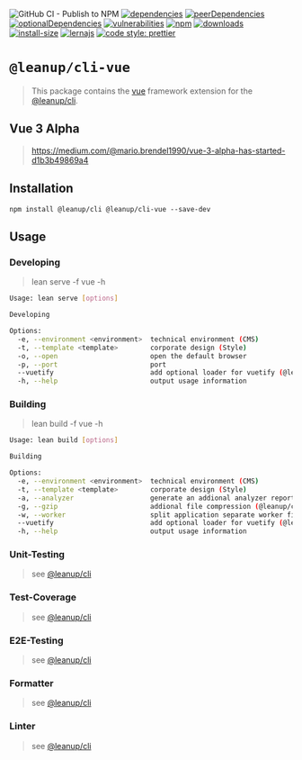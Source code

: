 ![GitHub CI - Publish to NPM](https://github.com/leanupjs/leanup/workflows/GitHub%20CI%20-%20Publish%20to%20NPM/badge.svg)
[![dependencies][dependencies]][dependencies-url]
[![peerDependencies][peerdependencies]][peerdependencies-url]
[![optionalDependencies][optionaldependencies]][optionaldependencies-url]
[![vulnerabilities][vulnerabilities]][vulnerabilities-url]
[![npm][npm]][npm-url]
[![downloads][downloads]][downloads-url]
[![install-size][install-size]][install-size-url]
[![lernajs][lernajs]][lernajs-url]
[![code style: prettier](https://img.shields.io/badge/code_style-prettier-ff69b4.svg)](https://github.com/prettier/prettier)

[npm]: https://img.shields.io/npm/v/@leanup/cli-vue
[npm-url]: https://www.npmjs.com/package/@leanup/cli-vue
[dependencies]: https://david-dm.org/leanupjs/leanup/release%2Fwebpack-v5/status.svg?path=packages/cli/frameworks/vue
[dependencies-url]: https://david-dm.org/leanupjs/leanup/release%2Fwebpack-v5?path=packages/cli/frameworks/vue
[peerdependencies]: https://img.shields.io/david/peer/leanupjs/leanup?path=packages/cli/frameworks/vue
[peerdependencies-url]: https://david-dm.org/leanupjs/leanup/release%2Fwebpack-v5?path=packages/cli/frameworks/vue&type=peer
[optionaldependencies]: https://img.shields.io/david/optional/leanupjs/leanup?path=packages/cli/frameworks/vue
[optionaldependencies-url]: https://david-dm.org/leanupjs/leanup/release%2Fwebpack-v5?path=packages/cli/frameworks/vue&type=optional
[vulnerabilities]: https://snyk.io/test/npm/@leanup/cli-vue/badge.svg
[vulnerabilities-url]: https://snyk.io/test/npm/@leanup/cli-vue
[downloads]: https://img.shields.io/npm/dm/@leanup/cli-vue
[downloads-url]: https://npmcharts.com/compare/@leanup/cli-vue?minimal=true
[install-size]: https://packagephobia.now.sh/badge?p=@leanup/cli-vue
[install-size-url]: https://packagephobia.now.sh/result?p=@leanup/cli-vue
[lernajs]: https://img.shields.io/badge/managed%20with-lerna-blueviolet
[lernajs-url]: https://lerna.js.org

# `@leanup/cli-vue`

> This package contains the [vue](https://vuejs.org) framework extension for the [@leanup/cli](https://www.npmjs.com/package/@leanup/cli).

## Vue 3 Alpha

> https://medium.com/@mario.brendel1990/vue-3-alpha-has-started-d1b3b49869a4

## Installation

`npm install @leanup/cli @leanup/cli-vue --save-dev`

## Usage

### Developing

> lean serve -f vue -h

```bash
Usage: lean serve [options]

Developing

Options:
  -e, --environment <environment>  technical environment (CMS)
  -t, --template <template>        corporate design (Style)
  -o, --open                       open the default browser
  -p, --port                       port
  --vuetify                        add optional loader for vuetify (@leanup/cli-vue and vuetify-loader required)
  -h, --help                       output usage information
```

### Building

> lean build -f vue -h

```bash
Usage: lean build [options]

Building

Options:
  -e, --environment <environment>  technical environment (CMS)
  -t, --template <template>        corporate design (Style)
  -a, --analyzer                   generate an addional analyzer report (@leanup/cli-addons required)
  -g, --gzip                       addional file compression (@leanup/cli-addons required)
  -w, --worker                     split application separate worker files (@leanup/cli-addons required)
  --vuetify                        add optional loader for vuetify (@leanup/cli-vue and vuetify-loader required)
  -h, --help                       output usage information
```

### Unit-Testing

> see [@leanup/cli]

### Test-Coverage

> see [@leanup/cli]

### E2E-Testing

> see [@leanup/cli]

### Formatter

> see [@leanup/cli]

### Linter

> see [@leanup/cli]

[@leanup/cli]: https://www.npmjs.com/package/@leanup/cli
